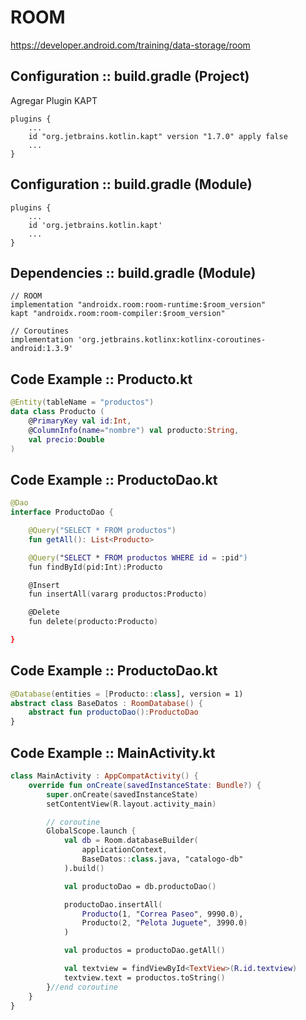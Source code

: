 # ROOM

https://developer.android.com/training/data-storage/room

## Configuration :: build.gradle (Project)

Agregar Plugin KAPT

```
plugins {
	...
    id "org.jetbrains.kotlin.kapt" version "1.7.0" apply false
    ...
}
```

## Configuration :: build.gradle (Module)

```
plugins {
	...
    id 'org.jetbrains.kotlin.kapt'
    ...
}
```

## Dependencies :: build.gradle (Module)

```
// ROOM
implementation "androidx.room:room-runtime:$room_version"
kapt "androidx.room:room-compiler:$room_version"

// Coroutines
implementation 'org.jetbrains.kotlinx:kotlinx-coroutines-android:1.3.9'
```

## Code Example :: Producto.kt 

```kotlin 
@Entity(tableName = "productos")
data class Producto (
    @PrimaryKey val id:Int,
    @ColumnInfo(name="nombre") val producto:String,
    val precio:Double
)
```

## Code Example :: ProductoDao.kt 

```kotlin 
@Dao
interface ProductoDao {

    @Query("SELECT * FROM productos")
    fun getAll(): List<Producto>

    @Query("SELECT * FROM productos WHERE id = :pid")
    fun findById(pid:Int):Producto

    @Insert
    fun insertAll(vararg productos:Producto)

    @Delete
    fun delete(producto:Producto)

}
```

## Code Example :: ProductoDao.kt 

```kotlin 
@Database(entities = [Producto::class], version = 1)
abstract class BaseDatos : RoomDatabase() {
    abstract fun productoDao():ProductoDao
}
```

## Code Example :: MainActivity.kt 

```kotlin
class MainActivity : AppCompatActivity() {
    override fun onCreate(savedInstanceState: Bundle?) {
        super.onCreate(savedInstanceState)
        setContentView(R.layout.activity_main)

        // coroutine
        GlobalScope.launch {
            val db = Room.databaseBuilder(
                applicationContext,
                BaseDatos::class.java, "catalogo-db"
            ).build()

            val productoDao = db.productoDao()

            productoDao.insertAll(
                Producto(1, "Correa Paseo", 9990.0),
                Producto(2, "Pelota Juguete", 3990.0)
            )

            val productos = productoDao.getAll()

            val textview = findViewById<TextView>(R.id.textview)
            textview.text = productos.toString()
        }//end coroutine
    }
}
```
